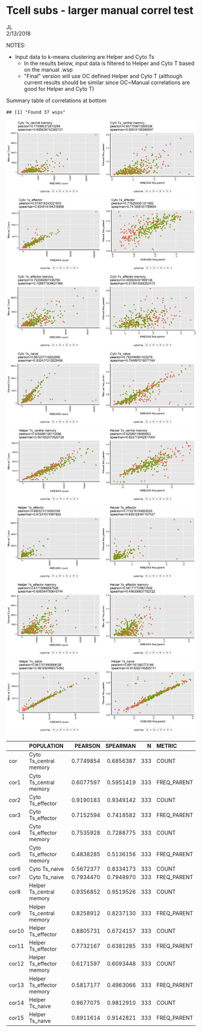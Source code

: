 # Tcell subs - larger manual correl test
JL  
2/13/2018  

NOTES:

- Input data to k-means clustering are Helper and Cyto Ts
  - In the results below, input data is filtered to Helper and Cyto T based on the manual .wsp
  - "Final" version will use OC defined Helper and Cyto T (although current results should be similar since OC~Manual correlations are good for Helper and Cyto T)

Summary table of correlations at bottom



```
## [1] "Found 37 wsps"
```

![](testCounts_v4_files/figure-html/func-1.png)<!-- -->![](testCounts_v4_files/figure-html/func-2.png)<!-- -->![](testCounts_v4_files/figure-html/func-3.png)<!-- -->![](testCounts_v4_files/figure-html/func-4.png)<!-- -->![](testCounts_v4_files/figure-html/func-5.png)<!-- -->![](testCounts_v4_files/figure-html/func-6.png)<!-- -->![](testCounts_v4_files/figure-html/func-7.png)<!-- -->![](testCounts_v4_files/figure-html/func-8.png)<!-- -->

|      |POPULATION                |   PEARSON|  SPEARMAN|   N|METRIC      |
|:-----|:-------------------------|---------:|---------:|---:|:-----------|
|cor   |Cyto Ts_central memory    | 0.7749854| 0.6856387| 333|COUNT       |
|cor1  |Cyto Ts_central memory    | 0.6077597| 0.5951419| 333|FREQ_PARENT |
|cor2  |Cyto Ts_effector          | 0.9190183| 0.9349142| 333|COUNT       |
|cor3  |Cyto Ts_effector          | 0.7152594| 0.7418582| 333|FREQ_PARENT |
|cor4  |Cyto Ts_effector memory   | 0.7535928| 0.7288775| 333|COUNT       |
|cor5  |Cyto Ts_effector memory   | 0.4838285| 0.5136156| 333|FREQ_PARENT |
|cor6  |Cyto Ts_naive             | 0.5672377| 0.8334173| 333|COUNT       |
|cor7  |Cyto Ts_naive             | 0.7934470| 0.7948970| 333|FREQ_PARENT |
|cor8  |Helper Ts_central memory  | 0.9356852| 0.9519526| 333|COUNT       |
|cor9  |Helper Ts_central memory  | 0.8258912| 0.8237130| 333|FREQ_PARENT |
|cor10 |Helper Ts_effector        | 0.8805731| 0.6724157| 333|COUNT       |
|cor11 |Helper Ts_effector        | 0.7732167| 0.6381285| 333|FREQ_PARENT |
|cor12 |Helper Ts_effector memory | 0.6171597| 0.6093448| 333|COUNT       |
|cor13 |Helper Ts_effector memory | 0.5817177| 0.4963066| 333|FREQ_PARENT |
|cor14 |Helper Ts_naive           | 0.9677075| 0.9812910| 333|COUNT       |
|cor15 |Helper Ts_naive           | 0.8911614| 0.9142821| 333|FREQ_PARENT |
